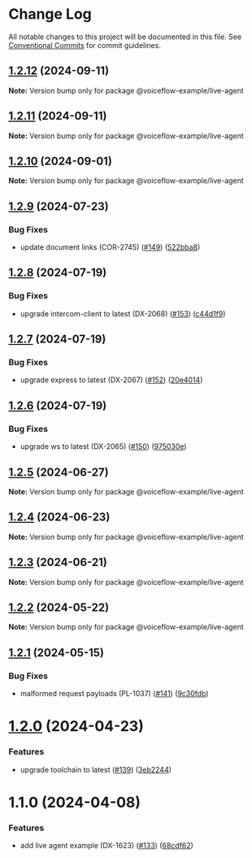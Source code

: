 # Change Log

All notable changes to this project will be documented in this file.
See [Conventional Commits](https://conventionalcommits.org) for commit guidelines.

## [1.2.12](https://github.com/voiceflow/react-chat/compare/@voiceflow-example/live-agent@1.2.11...@voiceflow-example/live-agent@1.2.12) (2024-09-11)

**Note:** Version bump only for package @voiceflow-example/live-agent

## [1.2.11](https://github.com/voiceflow/react-chat/compare/@voiceflow-example/live-agent@1.2.10...@voiceflow-example/live-agent@1.2.11) (2024-09-11)

**Note:** Version bump only for package @voiceflow-example/live-agent

## [1.2.10](https://github.com/voiceflow/react-chat/compare/@voiceflow-example/live-agent@1.2.9...@voiceflow-example/live-agent@1.2.10) (2024-09-01)

**Note:** Version bump only for package @voiceflow-example/live-agent

## [1.2.9](https://github.com/voiceflow/react-chat/compare/@voiceflow-example/live-agent@1.2.8...@voiceflow-example/live-agent@1.2.9) (2024-07-23)

### Bug Fixes

* update document links (COR-2745) ([#149](https://github.com/voiceflow/react-chat/issues/149)) ([522bba8](https://github.com/voiceflow/react-chat/commit/522bba89d7283bb4220ea295ba988ead296aebd6))

## [1.2.8](https://github.com/voiceflow/react-chat/compare/@voiceflow-example/live-agent@1.2.7...@voiceflow-example/live-agent@1.2.8) (2024-07-19)

### Bug Fixes

* upgrade intercom-client to latest (DX-2068) ([#153](https://github.com/voiceflow/react-chat/issues/153)) ([c44d1f9](https://github.com/voiceflow/react-chat/commit/c44d1f9412ddb73f5c8c65e3f90c75a621d0e898))

## [1.2.7](https://github.com/voiceflow/react-chat/compare/@voiceflow-example/live-agent@1.2.6...@voiceflow-example/live-agent@1.2.7) (2024-07-19)

### Bug Fixes

* upgrade express to latest (DX-2067) ([#152](https://github.com/voiceflow/react-chat/issues/152)) ([20e4014](https://github.com/voiceflow/react-chat/commit/20e401470785acb579e4085b23dae0d7f75966a6))

## [1.2.6](https://github.com/voiceflow/react-chat/compare/@voiceflow-example/live-agent@1.2.5...@voiceflow-example/live-agent@1.2.6) (2024-07-19)

### Bug Fixes

* upgrade ws to latest (DX-2065) ([#150](https://github.com/voiceflow/react-chat/issues/150)) ([975030e](https://github.com/voiceflow/react-chat/commit/975030e417fc8b9c35d96c341cac8f34ffc6c4df))

## [1.2.5](https://github.com/voiceflow/react-chat/compare/@voiceflow-example/live-agent@1.2.4...@voiceflow-example/live-agent@1.2.5) (2024-06-27)

**Note:** Version bump only for package @voiceflow-example/live-agent

## [1.2.4](https://github.com/voiceflow/react-chat/compare/@voiceflow-example/live-agent@1.2.3...@voiceflow-example/live-agent@1.2.4) (2024-06-23)

**Note:** Version bump only for package @voiceflow-example/live-agent

## [1.2.3](https://github.com/voiceflow/react-chat/compare/@voiceflow-example/live-agent@1.2.2...@voiceflow-example/live-agent@1.2.3) (2024-06-21)

**Note:** Version bump only for package @voiceflow-example/live-agent

## [1.2.2](https://github.com/voiceflow/react-chat/compare/@voiceflow-example/live-agent@1.2.1...@voiceflow-example/live-agent@1.2.2) (2024-05-22)

**Note:** Version bump only for package @voiceflow-example/live-agent

## [1.2.1](https://github.com/voiceflow/react-chat/compare/@voiceflow-example/live-agent@1.2.0...@voiceflow-example/live-agent@1.2.1) (2024-05-15)

### Bug Fixes

* malformed request payloads (PL-1037) ([#141](https://github.com/voiceflow/react-chat/issues/141)) ([9c30fdb](https://github.com/voiceflow/react-chat/commit/9c30fdba9d41660aeb735a41bdda0b58040b54b0))

# [1.2.0](https://github.com/voiceflow/react-chat/compare/@voiceflow-example/live-agent@1.1.0...@voiceflow-example/live-agent@1.2.0) (2024-04-23)

### Features

* upgrade toolchain to latest ([#139](https://github.com/voiceflow/react-chat/issues/139)) ([3eb2244](https://github.com/voiceflow/react-chat/commit/3eb22445fe45f3d84f4ae889aa8b01f0b22c07f6))

# 1.1.0 (2024-04-08)

### Features

* add live agent example (DX-1623) ([#133](https://github.com/voiceflow/react-chat/issues/133)) ([68cdf62](https://github.com/voiceflow/react-chat/commit/68cdf626a3a6acf3624e43cbc107fe7f0f9ea7f1))
